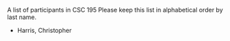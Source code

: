 A list of participants in CSC 195
Please keep this list in alphabetical order by last name.
- Harris, Christopher

